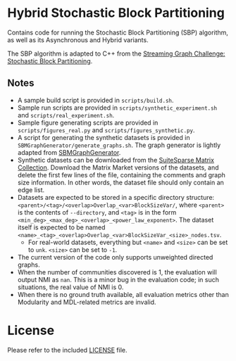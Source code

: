 # Hybrid Stochastic Block Partitioning

Contains code for running the Stochastic Block Partitioning (SBP) algorithm, as well as its 
Asynchronous and Hybrid variants. 

The SBP algorithm is adapted to C++ from the 
[Streaming Graph Challenge: Stochastic Block Partitioning](https://graphchallenge.mit.edu/challenges).

## Notes

- A sample build script is provided in `scripts/build.sh`.
- Sample run scripts are provided in `scripts/synthetic_experiment.sh` and `scripts/real_experiment.sh`.
- Sample figure generating scripts are provided in `scripts/figures_real.py` and `scripts/figures_synthetic.py`. 
- A script for generating the synthetic datasets is provided in `SBMGraphGenerator/generate_graphs.sh`. 
The graph generator is lightly adapted from [SBMGraphGenerator](https://github.com/vtsynergy/SBMGraphGenerator).
- Synthetic datasets can be downloaded from the
[SuiteSparse Matrix Collection](https://sparse.tamu.edu/). Download the Matrix Market versions of
the datasets, and delete the first few lines of the file, containing the comments and graph size
information. In other words, the dataset file should only contain an edge list.
- Datasets are expected to be stored in a specific directory structure:
`<parent>/<tag>/<overlap>Overlap_<var>BlockSizeVar/`, where `<parent>` is the contents of 
`--directory`, and `<tag>` is in the form `<min_deg>_<max_deg>_<overlap>_<power_law_exponent>`.
The dataset itself is expected to be named `<name>_<tag>_<overlap>Overlap_<var>BlockSizeVar_<size>_nodes.tsv`.
  - For real-world datasets, everything but `<name>` and `<size>` can be set to `unk`. `<size>` can be set to `-1`.
- The current version of the code only supports unweighted directed graphs.
- When the number of communities discovered is 1, the evaluation will output NMI as `nan`. This is
a minor bug in the evaluation code; in such situations, the real value of NMI is 0.
- When there is no ground truth available, all evaluation metrics other than Modularity and
MDL-related metrics are invalid.

# License

Please refer to the included [LICENSE](./LICENSE) file.
